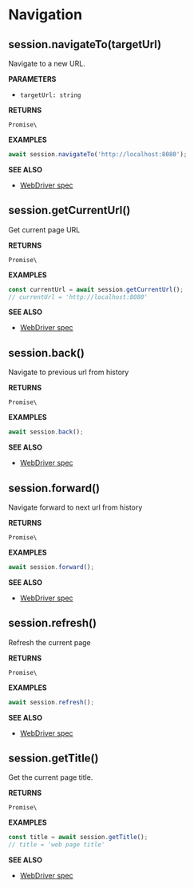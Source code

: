 # Navigation

## session.navigateTo\(targetUrl\)

Navigate to a new URL.

**PARAMETERS**

* `targetUrl: string`

**RETURNS**

`Promise\`

**EXAMPLES**

```typescript
await session.navigateTo('http://localhost:8080');
```

**SEE ALSO**

* [WebDriver spec](https://www.w3.org/TR/webdriver/#navigate-to)

## session.getCurrentUrl\(\)

Get current page URL

**RETURNS**

`Promise\`

**EXAMPLES**

```typescript
const currentUrl = await session.getCurrentUrl();
// currentUrl = 'http://localhost:8080'
```

**SEE ALSO**

* [WebDriver spec](https://www.w3.org/TR/webdriver/#get-current-url)

## session.back\(\)

Navigate to previous url from history

**RETURNS**

`Promise\`

**EXAMPLES**

```typescript
await session.back();
```

**SEE ALSO**

* [WebDriver spec](https://www.w3.org/TR/webdriver/#back)

## session.forward\(\)

Navigate forward to next url from history

**RETURNS**

`Promise\`

**EXAMPLES**

```typescript
await session.forward();
```

**SEE ALSO**

* [WebDriver spec](https://www.w3.org/TR/webdriver/#forward)

## session.refresh\(\)

Refresh the current page

**RETURNS**

`Promise\`

**EXAMPLES**

```typescript
await session.refresh();
```

**SEE ALSO**

* [WebDriver spec](https://www.w3.org/TR/webdriver/#refresh)

## session.getTitle\(\)

Get the current page title.

**RETURNS**

`Promise\`

**EXAMPLES**

```typescript
const title = await session.getTitle();
// title = 'web page title'
```

**SEE ALSO**

* [WebDriver spec](https://www.w3.org/TR/webdriver/#get-title)

